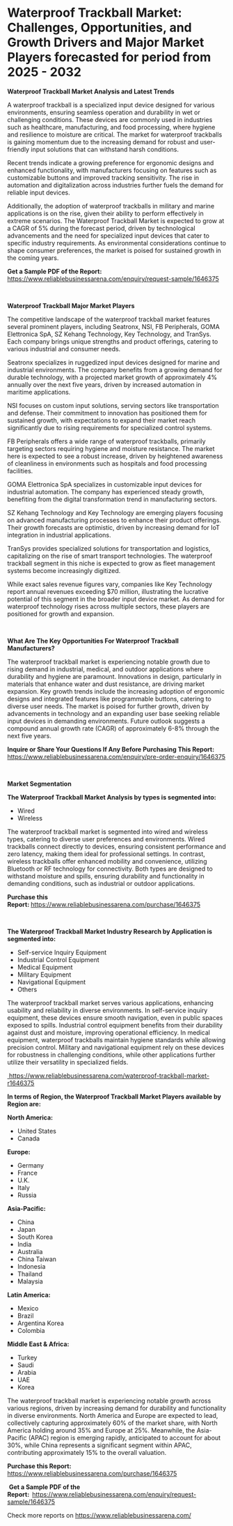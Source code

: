 <p><h1>Waterproof Trackball Market: Challenges, Opportunities, and Growth Drivers and Major Market Players forecasted for period from 2025 - 2032</h1></p><p><strong>Waterproof Trackball Market Analysis and Latest Trends</strong></p>
<p><p>A waterproof trackball is a specialized input device designed for various environments, ensuring seamless operation and durability in wet or challenging conditions. These devices are commonly used in industries such as healthcare, manufacturing, and food processing, where hygiene and resilience to moisture are critical. The market for waterproof trackballs is gaining momentum due to the increasing demand for robust and user-friendly input solutions that can withstand harsh conditions.</p><p>Recent trends indicate a growing preference for ergonomic designs and enhanced functionality, with manufacturers focusing on features such as customizable buttons and improved tracking sensitivity. The rise in automation and digitalization across industries further fuels the demand for reliable input devices. </p><p>Additionally, the adoption of waterproof trackballs in military and marine applications is on the rise, given their ability to perform effectively in extreme scenarios. The Waterproof Trackball Market is expected to grow at a CAGR of 5% during the forecast period, driven by technological advancements and the need for specialized input devices that cater to specific industry requirements. As environmental considerations continue to shape consumer preferences, the market is poised for sustained growth in the coming years.</p></p>
<p><strong>Get a Sample PDF of the Report:&nbsp;</strong> <a href="https://www.reliablebusinessarena.com/enquiry/request-sample/1646375?utm_campaign=3515&utm_medium=2&utm_source=Github&utm_content=ia&utm_term=11042025&utm_id=waterproof-trackball">https://www.reliablebusinessarena.com/enquiry/request-sample/1646375</a></p>
<p>&nbsp;</p>
<p><strong>Waterproof Trackball Major Market Players</strong></p>
<p><p>The competitive landscape of the waterproof trackball market features several prominent players, including Seatronx, NSI, FB Peripherals, GOMA Elettronica SpA, SZ Kehang Technology, Key Technology, and TranSys. Each company brings unique strengths and product offerings, catering to various industrial and consumer needs.</p><p>Seatronx specializes in ruggedized input devices designed for marine and industrial environments. The company benefits from a growing demand for durable technology, with a projected market growth of approximately 4% annually over the next five years, driven by increased automation in maritime applications.</p><p>NSI focuses on custom input solutions, serving sectors like transportation and defense. Their commitment to innovation has positioned them for sustained growth, with expectations to expand their market reach significantly due to rising requirements for specialized control systems.</p><p>FB Peripherals offers a wide range of waterproof trackballs, primarily targeting sectors requiring hygiene and moisture resistance. The market here is expected to see a robust increase, driven by heightened awareness of cleanliness in environments such as hospitals and food processing facilities.</p><p>GOMA Elettronica SpA specializes in customizable input devices for industrial automation. The company has experienced steady growth, benefiting from the digital transformation trend in manufacturing sectors.</p><p>SZ Kehang Technology and Key Technology are emerging players focusing on advanced manufacturing processes to enhance their product offerings. Their growth forecasts are optimistic, driven by increasing demand for IoT integration in industrial applications.</p><p>TranSys provides specialized solutions for transportation and logistics, capitalizing on the rise of smart transport technologies. The waterproof trackball segment in this niche is expected to grow as fleet management systems become increasingly digitized.</p><p>While exact sales revenue figures vary, companies like Key Technology report annual revenues exceeding $70 million, illustrating the lucrative potential of this segment in the broader input device market. As demand for waterproof technology rises across multiple sectors, these players are positioned for growth and expansion.</p></p>
<p>&nbsp;</p>
<p><strong>What Are The Key Opportunities For Waterproof Trackball Manufacturers?</strong></p>
<p><p>The waterproof trackball market is experiencing notable growth due to rising demand in industrial, medical, and outdoor applications where durability and hygiene are paramount. Innovations in design, particularly in materials that enhance water and dust resistance, are driving market expansion. Key growth trends include the increasing adoption of ergonomic designs and integrated features like programmable buttons, catering to diverse user needs. The market is poised for further growth, driven by advancements in technology and an expanding user base seeking reliable input devices in demanding environments. Future outlook suggests a compound annual growth rate (CAGR) of approximately 6-8% through the next five years.</p></p>
<p><strong>Inquire or Share Your Questions If Any Before Purchasing This Report:</strong> <a href="https://www.reliablebusinessarena.com/enquiry/pre-order-enquiry/1646375?utm_campaign=3515&utm_medium=2&utm_source=Github&utm_content=ia&utm_term=11042025&utm_id=waterproof-trackball">https://www.reliablebusinessarena.com/enquiry/pre-order-enquiry/1646375</a></p>
<p>&nbsp;</p>
<p><strong>Market Segmentation</strong></p>
<p><strong>The Waterproof Trackball Market Analysis by types is segmented into:</strong></p>
<p><ul><li>Wired</li><li>Wireless</li></ul></p>
<p><p>The waterproof trackball market is segmented into wired and wireless types, catering to diverse user preferences and environments. Wired trackballs connect directly to devices, ensuring consistent performance and zero latency, making them ideal for professional settings. In contrast, wireless trackballs offer enhanced mobility and convenience, utilizing Bluetooth or RF technology for connectivity. Both types are designed to withstand moisture and spills, ensuring durability and functionality in demanding conditions, such as industrial or outdoor applications.</p></p>
<p><strong>Purchase this Report:&nbsp;</strong><a href="https://www.reliablebusinessarena.com/purchase/1646375?utm_campaign=3515&utm_medium=2&utm_source=Github&utm_content=ia&utm_term=11042025&utm_id=waterproof-trackball">https://www.reliablebusinessarena.com/purchase/1646375</a></p>
<p>&nbsp;</p>
<p><strong>The Waterproof Trackball Market Industry Research by Application is segmented into:</strong></p>
<p><ul><li>Self-service Inquiry Equipment</li><li>Industrial Control Equipment</li><li>Medical Equipment</li><li>Military Equipment</li><li>Navigational Equipment</li><li>Others</li></ul></p>
<p><p>The waterproof trackball market serves various applications, enhancing usability and reliability in diverse environments. In self-service inquiry equipment, these devices ensure smooth navigation, even in public spaces exposed to spills. Industrial control equipment benefits from their durability against dust and moisture, improving operational efficiency. In medical equipment, waterproof trackballs maintain hygiene standards while allowing precision control. Military and navigational equipment rely on these devices for robustness in challenging conditions, while other applications further utilize their versatility in specialized fields.</p></p>
<p><a href="https://www.reliablebusinessarena.com/waterproof-trackball-market-r1646375?utm_campaign=3515&utm_medium=2&utm_source=Github&utm_content=ia&utm_term=11042025&utm_id=waterproof-trackball">&nbsp;https://www.reliablebusinessarena.com/waterproof-trackball-market-r1646375</a></p>
<p><strong>In terms of Region, the Waterproof Trackball Market Players available by Region are:</strong></p>
<p>
    <p> <strong> North America: </strong>
        <ul>
            <li>United States</li>
            <li>Canada</li>
        </ul>
        </p> 
    <p> <strong> Europe: </strong>
        <ul>
            <li>Germany</li>
            <li>France</li>
            <li>U.K.</li>
            <li>Italy</li>
            <li>Russia</li>
        </ul>
        </p> 
    <p> <strong> Asia-Pacific: </strong>
        <ul>
            <li>China</li>
            <li>Japan</li>
            <li>South Korea</li>
            <li>India</li>
            <li>Australia</li>
            <li>China Taiwan</li>
            <li>Indonesia</li>
            <li>Thailand</li>
            <li>Malaysia</li>
        </ul>
        </p> 
    <p> <strong> Latin America: </strong>
        <ul>
            <li>Mexico</li>
            <li>Brazil</li>
            <li>Argentina Korea</li>
            <li>Colombia</li>
        </ul>
        </p> 
    <p> <strong> Middle East & Africa: </strong>
        <ul>
            <li>Turkey</li>
            <li>Saudi</li>
            <li>Arabia</li>
            <li>UAE</li>
            <li>Korea</li>
        </ul>
    </p>
    </p>
<p><p>The waterproof trackball market is experiencing notable growth across various regions, driven by increasing demand for durability and functionality in diverse environments. North America and Europe are expected to lead, collectively capturing approximately 60% of the market share, with North America holding around 35% and Europe at 25%. Meanwhile, the Asia-Pacific (APAC) region is emerging rapidly, anticipated to account for about 30%, while China represents a significant segment within APAC, contributing approximately 15% to the overall valuation.</p></p>
<p><strong>Purchase this Report: </strong><a href="https://www.reliablebusinessarena.com/purchase/1646375?utm_campaign=3515&utm_medium=2&utm_source=Github&utm_content=ia&utm_term=11042025&utm_id=waterproof-trackball">https://www.reliablebusinessarena.com/purchase/1646375</a></p>
<p>&nbsp;<strong>Get a Sample PDF of the Report:&nbsp;&nbsp;</strong><a href="https://www.reliablebusinessarena.com/enquiry/request-sample/1646375?utm_campaign=3515&utm_medium=2&utm_source=Github&utm_content=ia&utm_term=11042025&utm_id=waterproof-trackball">https://www.reliablebusinessarena.com/enquiry/request-sample/1646375</a></p>
<p><strong></strong></p>
<p>Check more reports on <a href="https://www.reliablebusinessarena.com/?utm_campaign=3515&utm_medium=2&utm_source=Github&utm_content=ia&utm_term=11042025&utm_id=waterproof-trackball">https://www.reliablebusinessarena.com/</a></p>